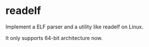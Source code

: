 # readelf

Implement a ELF parser and a utility like readelf on Linux.

It only supports 64-bit architecture now.